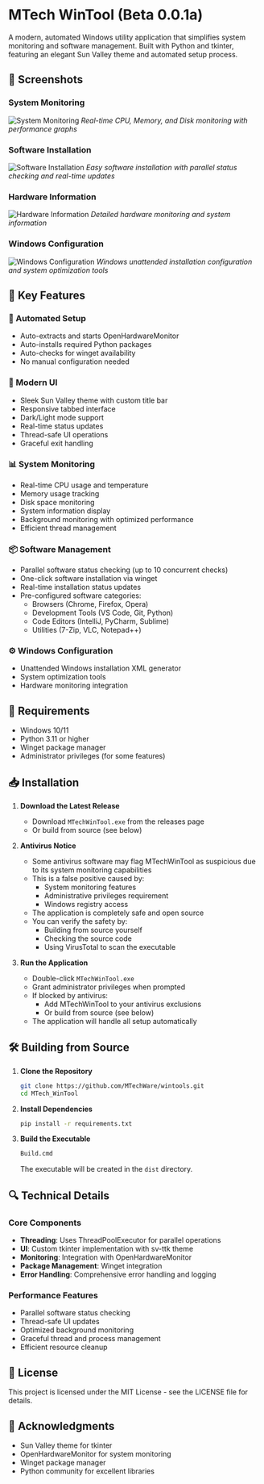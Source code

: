 # MTech WinTool (Beta 0.0.1a)

A modern, automated Windows utility application that simplifies system monitoring and software management. Built with Python and tkinter, featuring an elegant Sun Valley theme and automated setup process.

## 📸 Screenshots

### System Monitoring
![System Monitoring](screenshots/wintool_System.png)
*Real-time CPU, Memory, and Disk monitoring with performance graphs*

### Software Installation
![Software Installation](screenshots/wintool_Install.png)
*Easy software installation with parallel status checking and real-time updates*

### Hardware Information
![Hardware Information](screenshots/wintool_Hardware.png)
*Detailed hardware monitoring and system information*

### Windows Configuration
![Windows Configuration](screenshots/wintool_Unattend.png)
*Windows unattended installation configuration and system optimization tools*

## 🌟 Key Features

### 🔄 Automated Setup
- Auto-extracts and starts OpenHardwareMonitor
- Auto-installs required Python packages
- Auto-checks for winget availability
- No manual configuration needed

### 🎨 Modern UI
- Sleek Sun Valley theme with custom title bar
- Responsive tabbed interface
- Dark/Light mode support
- Real-time status updates
- Thread-safe UI operations
- Graceful exit handling

### 📊 System Monitoring
- Real-time CPU usage and temperature
- Memory usage tracking
- Disk space monitoring
- System information display
- Background monitoring with optimized performance
- Efficient thread management

### 📦 Software Management
- Parallel software status checking (up to 10 concurrent checks)
- One-click software installation via winget
- Real-time installation status updates
- Pre-configured software categories:
  - Browsers (Chrome, Firefox, Opera)
  - Development Tools (VS Code, Git, Python)
  - Code Editors (IntelliJ, PyCharm, Sublime)
  - Utilities (7-Zip, VLC, Notepad++)

### ⚙️ Windows Configuration
- Unattended Windows installation XML generator
- System optimization tools
- Hardware monitoring integration

## 🔧 Requirements

- Windows 10/11
- Python 3.11 or higher
- Winget package manager
- Administrator privileges (for some features)

## 📥 Installation

1. **Download the Latest Release**
   - Download `MTechWinTool.exe` from the releases page
   - Or build from source (see below)

2. **Antivirus Notice**
   - Some antivirus software may flag MTechWinTool as suspicious due to its system monitoring capabilities
   - This is a false positive caused by:
     * System monitoring features
     * Administrative privileges requirement
     * Windows registry access
   - The application is completely safe and open source
   - You can verify the safety by:
     * Building from source yourself
     * Checking the source code
     * Using VirusTotal to scan the executable

3. **Run the Application**
   - Double-click `MTechWinTool.exe`
   - Grant administrator privileges when prompted
   - If blocked by antivirus:
     * Add MTechWinTool to your antivirus exclusions
     * Or build from source (see below)
   - The application will handle all setup automatically

## 🛠️ Building from Source

1. **Clone the Repository**
   ```bash
   git clone https://github.com/MTechWare/wintools.git
   cd MTech_WinTool
   ```

2. **Install Dependencies**
   ```bash
   pip install -r requirements.txt
   ```

3. **Build the Executable**
   ```bash
   Build.cmd
   ```
   The executable will be created in the `dist` directory.

## 🔍 Technical Details

### Core Components
- **Threading**: Uses ThreadPoolExecutor for parallel operations
- **UI**: Custom tkinter implementation with sv-ttk theme
- **Monitoring**: Integration with OpenHardwareMonitor
- **Package Management**: Winget integration
- **Error Handling**: Comprehensive error handling and logging

### Performance Features
- Parallel software status checking
- Thread-safe UI updates
- Optimized background monitoring
- Graceful thread and process management
- Efficient resource cleanup

## 📝 License

This project is licensed under the MIT License - see the LICENSE file for details.

## 🙏 Acknowledgments

- Sun Valley theme for tkinter
- OpenHardwareMonitor for system monitoring
- Winget package manager
- Python community for excellent libraries
